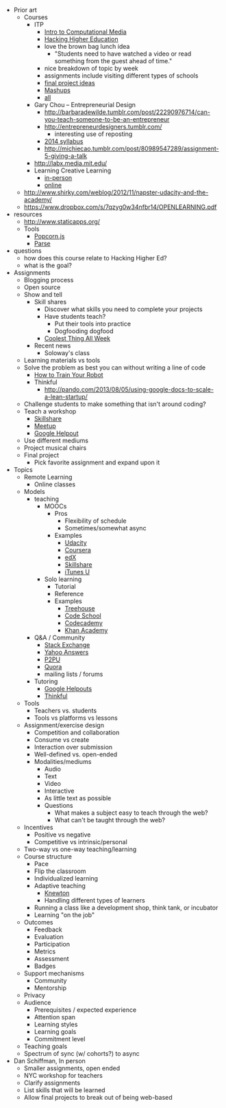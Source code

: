 * Prior art
    * Courses
        * ITP
            * [Intro to Computational Media](https://github.com/ITPNYU/ICM-2013)
            * [Hacking Higher Education](http://itp.nyu.edu/~dbo3/hack-ed/)
             * love the brown bag lunch idea
                  * "Students need to have watched a video or read something from the guest ahead of time."
             * nice breakdown of topic by week
             * assignments include visiting different types of schools
             * [final project ideas](http://itp.nyu.edu/~dbo3/hack-ed/final-project-ideas/)
            * [Mashups](https://github.com/craigprotzel/Mashups)
            * [all](http://itp.nyu.edu/sigs/program/)
        * Gary Chou – Entrepreneurial Design
             * http://barbaradewilde.tumblr.com/post/22290976714/can-you-teach-someone-to-be-an-entrepreneur
             * http://entrepreneurdesigners.tumblr.com/
                  * interesting use of reposting
             * [2014 syllabus](https://docs.google.com/document/d/1LGtSpkTaS-keAJ4f6fwgHg78uftmBHK9Ebf87Ht9z6s/edit)
             * http://michiecao.tumblr.com/post/80989547289/assignment-5-giving-a-talk
        * http://labx.media.mit.edu/
        * Learning Creative Learning
            * [in-person](http://mas712.media.mit.edu/)
            * [online](http://learn.media.mit.edu/lcl/)
    * http://www.shirky.com/weblog/2012/11/napster-udacity-and-the-academy/
    * https://www.dropbox.com/s/7qzyg0w34nfbr14/OPENLEARNING.pdf
* resources
    * http://www.staticapps.org/
    * Tools
        * [Popcorn.js](http://popcornjs.org)
        * [Parse](https://parse.com)
* questions
    * how does this course relate to Hacking Higher Ed?
    * what is the goal?
* Assignments
    * Blogging process
    * Open source
    * Show and tell
         * Skill shares
              * Discover what skills you need to complete your projects
              * Have students teach?
                   * Put their tools into practice
                   * Dogfooding dogfood
              * [Coolest Thing All Week](https://groups.google.com/forum/#!forum/coolest-thing-all-week)
         * Recent news
              * Soloway's class
    * Learning materials vs tools
    * Solve the problem as best you can without writing a line of code
        * [How to Train Your Robot](http://drtechniko.com/2012/04/09/how-to-train-your-robot/)
        * Thinkful
            * http://pando.com/2013/08/05/using-google-docs-to-scale-a-lean-startup/
    * Challenge students to make something that isn't around coding?
    * Teach a workshop
         * [Skillshare](http://www.skillshare.com/)
         * [Meetup](http://www.meetup.com/)
         * [Google Helpout](https://helpouts.google.com/)
    * Use different mediums
    * Project musical chairs
    * Final project
        * Pick favorite assignment and expand upon it
* Topics
    * Remote Learning
         * Online classes
    * Models
         * teaching
              * MOOCs
                   * Pros
                        * Flexibility of schedule
                        * Sometimes/somewhat async
                   * Examples
                        * [Udacity](https://www.udacity.com/)
                        * [Coursera](https://www.coursera.org/)
                        * [edX](https://www.edx.org/)
                        * [Skillshare](http://www.skillshare.com/)
                        * [iTunes U](https://itunes.apple.com/WebObjects/MZStore.woa/wa/viewGrouping?cc=us&id=27753&mt=10)
              * Solo learning
                  * Tutorial
                  * Reference
                  * Examples
                      * [Treehouse](http://teamtreehouse.com/)
                      * [Code School](https://www.codeschool.com/)
                      * [Codecademy](http://www.codecademy.com/)
                      * [Khan Academy](https://www.khanacademy.org/)
         * Q&A / Community
              * [Stack Exchange](http://stackexchange.com/)
              * [Yahoo Answers](https://answers.yahoo.com/)
              * [P2PU](https://p2pu.org/)
              * [Quora](http://www.quora.com/)
              * mailing lists / forums
         * Tutoring
              * [Google Helpouts](https://helpouts.google.com/)
              * [Thinkful](http://www.thinkful.com/)
    * Tools
        * Teachers vs. students
        * Tools vs platforms vs lessons
    * Assignment/exercise design
        * Competition and collaboration
        * Consume vs create
        * Interaction over submission
        * Well-defined vs. open-ended
        * Modalities/mediums
            * Audio
            * Text
            * Video
            * Interactive
            * As little text as possible
            * Questions
                * What makes a subject easy to teach through the web?
                * What can't be taught through the web?
    * Incentives
        * Positive vs negative
        * Competitive vs intrinsic/personal
    * Two-way vs one-way teaching/learning
    * Course structure
        * Pace
        * Flip the classroom
        * Individualized learning
        * Adaptive teaching
            * [Knewton](http://www.knewton.com/)
            * Handling different types of learners
        * Running a class like a development shop, think tank, or incubator
        * Learning "on the job"
    * Outcomes
        * Feedback
        * Evaluation
        * Participation
        * Metrics
        * Assessment
        * Badges
    * Support mechanisms
        * Community
        * Mentorship
    * Privacy
    * Audience
        * Prerequisites / expected experience
        * Attention span
        * Learning styles
        * Learning goals
        * Commitment level
    * Teaching goals
    * Spectrum of sync (w/ cohorts?) to async
* Dan Schiffman, In person
    * Smaller assignments, open ended
    * NYC workshop for teachers
    * Clarify assignments
    * List skills that will be learned
    * Allow final projects to break out of being web-based
